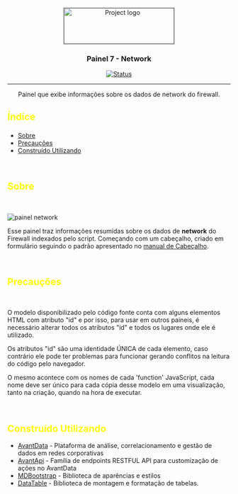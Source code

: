 <p align="center">
    <a href="" rel="noopener">
    <img width=250px height=82px src="https://i.imgur.com/zHVh1RJ.png" alt="Project logo"></a>
</p>
<h3 align="center">Painel 7 - Network</h3>
<div align="center">

[![Status](https://img.shields.io/badge/status-active-success.svg)]()
</div>


---
<p align="center"> Painel que exibe informações sobre os dados de network do firewall.
    <br>
</p>

## <p style="color:yellow" >Índice</p>

- [Sobre](#about)
- [Precauções](#precaution)
- [Construído Utilizando](#built_using)

<br>

## <a style="color:yellow" name = "about"> Sobre</a>
<br>

![painel network](https://i.imgur.com/2QjmoRF.png)

Esse painel traz informações resumidas sobre os dados de <b>network</b> do Firewall indexados pelo script. Começando com um cabeçalho, criado em formulário seguindo o padrão apresentado no [manual de Cabeçalho](https://github.com/Avant-Data/Dashboards/tree/master/Header).

<br>

##  <a style="color:yellow" name = "precaution">Precauções</a>
<br>

O modelo disponibilizado pelo código fonte conta com alguns elementos HTML com atributo "id" e por isso, para usar em outros paineis, é necessário alterar todos os atributos "id" e todos os lugares onde ele é utilizado.

Os atributos "id" são uma identidade ÚNICA de cada elemento, caso contrário ele pode ter problemas para funcionar gerando conflitos na leitura do código pelo navegador.

O mesmo acontece com os nomes de cada 'function' JavaScript, cada nome deve ser único para cada cópia desse modelo em uma visualização, tanto na criação, quando na hora de executar.

<br>

##  <a style="color:yellow" name = "built_using">Construído Utilizando</a>

- [AvantData](https://www.avantdata.com.br/) - Plataforma de análise, correlacionamento e gestão de dados em redes corporativas
- [AvantApi](https://avantapi.avantsec.com.br/) - Família de endpoints RESTFUL API para customização de ações no AvantData
- [MDBootstrap](https://mdbootstrap.com/) - Biblioteca de aparências e estilos 
- [DataTable](https://datatables.net/) - Biblioteca de montagem e formatação de tabelas. 
